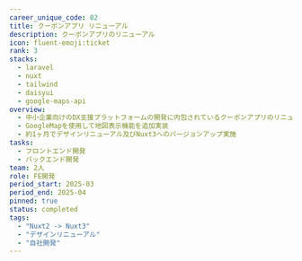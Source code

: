 ```yaml
---
career_unique_code: 02
title: クーポンアプリ リニューアル
description: クーポンアプリのリニューアル
icon: fluent-emoji:ticket
rank: 3
stacks:
  - laravel
  - nuxt
  - tailwind
  - daisyui
  - google-maps-api
overview: 
  - 中小企業向けのDX支援プラットフォームの開発に内包されているクーポンアプリのリニューアル対応。
  - GoogleMapを使用して地図表示機能を追加実装
  - 約1ヶ月でデザインリニューアル及びNuxt3へのバージョンアップ実施
tasks:
  - フロントエンド開発
  - バックエンド開発
team: 2人
role: FE開発
period_start: 2025-03
period_end: 2025-04
pinned: true
status: completed
tags:
  - "Nuxt2 -> Nuxt3"
  - "デザインリニューアル"
  - "自社開発"
---
```


